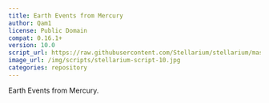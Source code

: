 ```yaml
---
title: Earth Events from Mercury
author: Qam1
license: Public Domain
compat: 0.16.1+
version: 10.0
script_url: https://raw.githubusercontent.com/Stellarium/stellarium/master/scripts/earth_2.ssc
image_url: /img/scripts/stellarium-script-10.jpg
categories: repository
---
```

Earth Events from Mercury.